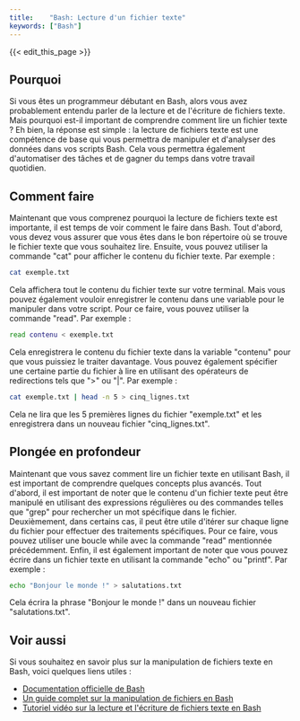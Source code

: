 ```yaml
---
title:    "Bash: Lecture d'un fichier texte"
keywords: ["Bash"]
---
```


{{< edit_this_page >}}

## Pourquoi

Si vous êtes un programmeur débutant en Bash, alors vous avez probablement entendu parler de la lecture et de l'écriture de fichiers texte. Mais pourquoi est-il important de comprendre comment lire un fichier texte ? Eh bien, la réponse est simple : la lecture de fichiers texte est une compétence de base qui vous permettra de manipuler et d'analyser des données dans vos scripts Bash. Cela vous permettra également d'automatiser des tâches et de gagner du temps dans votre travail quotidien.

## Comment faire

Maintenant que vous comprenez pourquoi la lecture de fichiers texte est importante, il est temps de voir comment le faire dans Bash. Tout d'abord, vous devez vous assurer que vous êtes dans le bon répertoire où se trouve le fichier texte que vous souhaitez lire. Ensuite, vous pouvez utiliser la commande "cat" pour afficher le contenu du fichier texte. Par exemple :

```Bash
cat exemple.txt
```

Cela affichera tout le contenu du fichier texte sur votre terminal. Mais vous pouvez également vouloir enregistrer le contenu dans une variable pour le manipuler dans votre script. Pour ce faire, vous pouvez utiliser la commande "read". Par exemple :

```Bash
read contenu < exemple.txt
```

Cela enregistrera le contenu du fichier texte dans la variable "contenu" pour que vous puissiez le traiter davantage. Vous pouvez également spécifier une certaine partie du fichier à lire en utilisant des opérateurs de redirections tels que ">" ou "|". Par exemple :

```Bash
cat exemple.txt | head -n 5 > cinq_lignes.txt
```

Cela ne lira que les 5 premières lignes du fichier "exemple.txt" et les enregistrera dans un nouveau fichier "cinq_lignes.txt".

## Plongée en profondeur

Maintenant que vous savez comment lire un fichier texte en utilisant Bash, il est important de comprendre quelques concepts plus avancés. Tout d'abord, il est important de noter que le contenu d'un fichier texte peut être manipulé en utilisant des expressions régulières ou des commandes telles que "grep" pour rechercher un mot spécifique dans le fichier. Deuxièmement, dans certains cas, il peut être utile d'itérer sur chaque ligne du fichier pour effectuer des traitements spécifiques. Pour ce faire, vous pouvez utiliser une boucle while avec la commande "read" mentionnée précédemment. Enfin, il est également important de noter que vous pouvez écrire dans un fichier texte en utilisant la commande "echo" ou "printf". Par exemple :

```Bash
echo "Bonjour le monde !" > salutations.txt
```

Cela écrira la phrase "Bonjour le monde !" dans un nouveau fichier "salutations.txt".

## Voir aussi

Si vous souhaitez en savoir plus sur la manipulation de fichiers texte en Bash, voici quelques liens utiles :

- [Documentation officielle de Bash](https://www.gnu.org/software/bash/)
- [Un guide complet sur la manipulation de fichiers en Bash](https://linuxhint.com/bash_read_file/)
- [Tutoriel vidéo sur la lecture et l'écriture de fichiers texte en Bash](https://www.youtube.com/watch?v=Q6hvxzfsV8c)